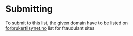 # Submitting
To submit to this list, the given domain have to be listed on 
[forbrukertilsynet.no](https://www.forbrukertilsynet.no/netthandel/falske-nettbutikker) 
list for fraudulant sites
